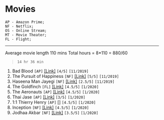 # Movies

```
AP - Amazon Prime;
NF - Netflix;
OS - Online Stream;
MT - Movie Theater;
FL - Flight;
```
---
Average movie length 110 mins
Total hours = 8*110 = 880/60 
> ```14 hr 36 min```

1. Bad Blood ```[AP]``` [[Link]](https://www.imdb.com/title/tt1773294/) ```[4/5]``` ```[11/2019]```
2. The Pursuit of Happiness ```[NF]``` [[Link]](https://www.imdb.com/title/tt0454921/) ```[5/5]``` ```[11/2019]```
3. Haseena Man Jayegi ```[NF]``` [[Link]](https://www.imdb.com/title/tt0267548/) ```[2.5/5]``` ```[11/2019]```
4. The Goldfinch ```[FL]``` [[Link]](https://www.imdb.com/title/tt3864056) ```[4.5/5]``` ```[1/2020]```
5. The Aeronauts ```[AP]``` [[Link]](https://www.imdb.com/title/tt6141246/) ```[4.5/5]``` ```[1/2020]```
6. Thai Jase ```[AP]``` [[Link]](https://www.imdb.com/title/tt5545568/) ```[3/5]``` ```[1/2020]```
7. 1:1 Thierry Henry ```[AP]``` [[]](https://www.imdb.com/title/tt2616068/) ```[4.5/5]``` ```[1/2020]```
8. Inception ```[NF]``` [[Link]](https://www.imdb.com/title/tt1375666/) ```[4.5/5]``` ```[1/2020]```
9. Jodhaa Akbar ```[NF]``` [[Link]](https://www.imdb.com/title/tt0449994/
) ```[3.5/5]``` ```[1/2020]```

<!-- Template 
- Name ```[]``` [[]]() ```[/5]``` ```[/]```
-->
